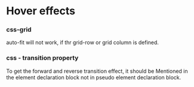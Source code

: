 # Hover effects

### css-grid

auto-fit will not work, if thr grid-row or grid column is defined.

### css - transition property 

To get the forward and reverse transition effect, it should be
Mentioned in the element declaration block not in pseudo element declaration block.
